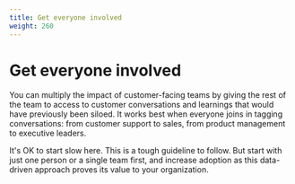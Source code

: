```yaml
---
title: Get everyone involved
weight: 260
---
```


# Get everyone involved

You can multiply the impact of customer-facing teams by giving the rest of the team to access to customer conversations and learnings that would have previously been siloed. It works best when everyone joins in tagging conversations: from customer support to sales, from product management to executive leaders.

It's OK to start slow here. This is a tough guideline to follow. But start with just one person or a single team first, and increase adoption as this data-driven approach proves its value to your organization.
